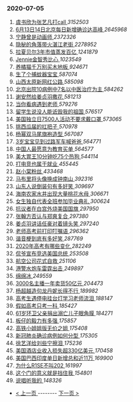 ### 2020-07-05 
1. [ 虞书欣为张艺凡打call ](https://s.weibo.com/weibo?q=%E8%99%9E%E4%B9%A6%E6%AC%A3%E4%B8%BA%E5%BC%A0%E8%89%BA%E5%87%A1%E6%89%93call&Refer=top) *3152503*
1. [ 6月13日14日北京每日新增确诊达高峰 ](https://s.weibo.com/weibo?q=%236%E6%9C%8813%E6%97%A514%E6%97%A5%E5%8C%97%E4%BA%AC%E6%AF%8F%E6%97%A5%E6%96%B0%E5%A2%9E%E7%A1%AE%E8%AF%8A%E8%BE%BE%E9%AB%98%E5%B3%B0%23&Refer=top) *2645968*
1. [ 宁静曾是动画师 ](https://s.weibo.com/weibo?q=%23%E5%AE%81%E9%9D%99%E6%9B%BE%E6%98%AF%E5%8A%A8%E7%94%BB%E5%B8%88%23&Refer=top) *2372326*
1. [ 隐秘的角落带火湛江老街 ](https://s.weibo.com/weibo?q=%23%E9%9A%90%E7%A7%98%E7%9A%84%E8%A7%92%E8%90%BD%E5%B8%A6%E7%81%AB%E6%B9%9B%E6%B1%9F%E8%80%81%E8%A1%97%23&Refer=top) *2278952*
1. [ 拉夏贝尔3年市值蒸发百亿 ](https://s.weibo.com/weibo?q=%23%E6%8B%89%E5%A4%8F%E8%B4%9D%E5%B0%943%E5%B9%B4%E5%B8%82%E5%80%BC%E8%92%B8%E5%8F%91%E7%99%BE%E4%BA%BF%23&Refer=top) *1241879*
1. [ Jennie金智秀比心 ](https://s.weibo.com/weibo?q=%23Jennie%E9%87%91%E6%99%BA%E7%A7%80%E6%AF%94%E5%BF%83%23&Refer=top) *1023549*
1. [ 养橘猫千万别买木地板 ](https://s.weibo.com/weibo?q=%23%E5%85%BB%E6%A9%98%E7%8C%AB%E5%8D%83%E4%B8%87%E5%88%AB%E4%B9%B0%E6%9C%A8%E5%9C%B0%E6%9D%BF%23&Refer=top) *924671*
1. [ 生了个捕蚊器宝宝 ](https://s.weibo.com/weibo?q=%23%E7%94%9F%E4%BA%86%E4%B8%AA%E6%8D%95%E8%9A%8A%E5%99%A8%E5%AE%9D%E5%AE%9D%23&Refer=top) *587074*
1. [ 山西太原新网红公路 ](https://s.weibo.com/weibo?q=%23%E5%B1%B1%E8%A5%BF%E5%A4%AA%E5%8E%9F%E6%96%B0%E7%BD%91%E7%BA%A2%E5%85%AC%E8%B7%AF%23&Refer=top) *585098*
1. [ 北京出院10病例中7名以中医治疗为主 ](https://s.weibo.com/weibo?q=%23%E5%8C%97%E4%BA%AC%E5%87%BA%E9%99%A210%E7%97%85%E4%BE%8B%E4%B8%AD7%E5%90%8D%E4%BB%A5%E4%B8%AD%E5%8C%BB%E6%B2%BB%E7%96%97%E4%B8%BA%E4%B8%BB%23&Refer=top) *584262*
1. [ 谢安然给姜贞羽撒花 ](https://s.weibo.com/weibo?q=%23%E8%B0%A2%E5%AE%89%E7%84%B6%E7%BB%99%E5%A7%9C%E8%B4%9E%E7%BE%BD%E6%92%92%E8%8A%B1%23&Refer=top) *581213*
1. [ 当你看病遇到老师 ](https://s.weibo.com/weibo?q=%23%E5%BD%93%E4%BD%A0%E7%9C%8B%E7%97%85%E9%81%87%E5%88%B0%E8%80%81%E5%B8%88%23&Refer=top) *579276*
1. [ 留学生说没人能诋毁我的祖国 ](https://s.weibo.com/weibo?q=%23%E7%95%99%E5%AD%A6%E7%94%9F%E8%AF%B4%E6%B2%A1%E4%BA%BA%E8%83%BD%E8%AF%8B%E6%AF%81%E6%88%91%E7%9A%84%E7%A5%96%E5%9B%BD%23&Refer=top) *576517*
1. [ 美国独立日7500人活动不要求戴口罩 ](https://s.weibo.com/weibo?q=%23%E7%BE%8E%E5%9B%BD%E7%8B%AC%E7%AB%8B%E6%97%A57500%E4%BA%BA%E6%B4%BB%E5%8A%A8%E4%B8%8D%E8%A6%81%E6%B1%82%E6%88%B4%E5%8F%A3%E7%BD%A9%23&Refer=top) *573065*
1. [ 挑西瓜届的扛把子 ](https://s.weibo.com/weibo?q=%23%E6%8C%91%E8%A5%BF%E7%93%9C%E5%B1%8A%E7%9A%84%E6%89%9B%E6%8A%8A%E5%AD%90%23&Refer=top) *570978*
1. [ 杨幂双马尾旗袍造型 ](https://s.weibo.com/weibo?q=%23%E6%9D%A8%E5%B9%82%E5%8F%8C%E9%A9%AC%E5%B0%BE%E6%97%97%E8%A2%8D%E9%80%A0%E5%9E%8B%23&Refer=top) *567087*
1. [ 3岁宝宝见到过路军车喊爸爸 ](https://s.weibo.com/weibo?q=%233%E5%B2%81%E5%AE%9D%E5%AE%9D%E8%A7%81%E5%88%B0%E8%BF%87%E8%B7%AF%E5%86%9B%E8%BD%A6%E5%96%8A%E7%88%B8%E7%88%B8%23&Refer=top) *564771*
1. [ 中国人最愿意为教育买单 ](https://s.weibo.com/weibo?q=%23%E4%B8%AD%E5%9B%BD%E4%BA%BA%E6%9C%80%E6%84%BF%E6%84%8F%E4%B8%BA%E6%95%99%E8%82%B2%E4%B9%B0%E5%8D%95%23&Refer=top) *564577*
1. [ 美大胃王10分钟吃75个热狗 ](https://s.weibo.com/weibo?q=%23%E7%BE%8E%E5%A4%A7%E8%83%83%E7%8E%8B10%E5%88%86%E9%92%9F%E5%90%8375%E4%B8%AA%E7%83%AD%E7%8B%97%23&Refer=top) *544114*
1. [ 打电竞也属于就业 ](https://s.weibo.com/weibo?q=%23%E6%89%93%E7%94%B5%E7%AB%9E%E4%B9%9F%E5%B1%9E%E4%BA%8E%E5%B0%B1%E4%B8%9A%23&Refer=top) *455445*
1. [ 赵小棠粉丝 ](https://s.weibo.com/weibo?q=%23%E8%B5%B5%E5%B0%8F%E6%A3%A0%E7%B2%89%E4%B8%9D%23&Refer=top) *433468*
1. [ 马布里将头像换成钟南山 ](https://s.weibo.com/weibo?q=%E9%A9%AC%E5%B8%83%E9%87%8C%E5%B0%86%E5%A4%B4%E5%83%8F%E6%8D%A2%E6%88%90%E9%92%9F%E5%8D%97%E5%B1%B1&Refer=top) *392316*
1. [ 山东人说倒装句有多好笑 ](https://s.weibo.com/weibo?q=%23%E5%B1%B1%E4%B8%9C%E4%BA%BA%E8%AF%B4%E5%80%92%E8%A3%85%E5%8F%A5%E6%9C%89%E5%A4%9A%E5%A5%BD%E7%AC%91%23&Refer=top) *309697*
1. [ 海南农家水井出现大量桃花水母 ](https://s.weibo.com/weibo?q=%23%E6%B5%B7%E5%8D%97%E5%86%9C%E5%AE%B6%E6%B0%B4%E4%BA%95%E5%87%BA%E7%8E%B0%E5%A4%A7%E9%87%8F%E6%A1%83%E8%8A%B1%E6%B0%B4%E6%AF%8D%23&Refer=top) *306671*
1. [ 女生独自代表全班参加毕业典礼 ](https://s.weibo.com/weibo?q=%23%E5%A5%B3%E7%94%9F%E7%8B%AC%E8%87%AA%E4%BB%A3%E8%A1%A8%E5%85%A8%E7%8F%AD%E5%8F%82%E5%8A%A0%E6%AF%95%E4%B8%9A%E5%85%B8%E7%A4%BC%23&Refer=top) *300624*
1. [ 抗议者在白宫外烧美国国旗 ](https://s.weibo.com/weibo?q=%E6%8A%97%E8%AE%AE%E8%80%85%E5%9C%A8%E7%99%BD%E5%AE%AB%E5%A4%96%E7%83%A7%E7%BE%8E%E5%9B%BD%E5%9B%BD%E6%97%97&Refer=top) *297950*
1. [ 张翰方否认与郑爽复合 ](https://s.weibo.com/weibo?q=%23%E5%BC%A0%E7%BF%B0%E6%96%B9%E5%90%A6%E8%AE%A4%E4%B8%8E%E9%83%91%E7%88%BD%E5%A4%8D%E5%90%88%23&Refer=top) *297380*
1. [ 姜贞羽讲话任豪对着镜头笑 ](https://s.weibo.com/weibo?q=%23%E5%A7%9C%E8%B4%9E%E7%BE%BD%E8%AE%B2%E8%AF%9D%E4%BB%BB%E8%B1%AA%E5%AF%B9%E7%9D%80%E9%95%9C%E5%A4%B4%E7%AC%91%23&Refer=top) *297240*
1. [ 老师高考前打印叮嘱语 ](https://s.weibo.com/weibo?q=%E8%80%81%E5%B8%88%E9%AB%98%E8%80%83%E5%89%8D%E6%89%93%E5%8D%B0%E5%8F%AE%E5%98%B1%E8%AF%AD&Refer=top) *296362*
1. [ 谐音梗到底有多好笑 ](https://s.weibo.com/weibo?q=%23%E8%B0%90%E9%9F%B3%E6%A2%97%E5%88%B0%E5%BA%95%E6%9C%89%E5%A4%9A%E5%A5%BD%E7%AC%91%23&Refer=top) *287769*
1. [ 2020年高考有哪些变化 ](https://s.weibo.com/weibo?q=%232020%E5%B9%B4%E9%AB%98%E8%80%83%E6%9C%89%E5%93%AA%E4%BA%9B%E5%8F%98%E5%8C%96%23&Refer=top) *282249*
1. [ 侃爷宣布竞选美国总统 ](https://s.weibo.com/weibo?q=%23%E4%BE%83%E7%88%B7%E5%AE%A3%E5%B8%83%E7%AB%9E%E9%80%89%E7%BE%8E%E5%9B%BD%E6%80%BB%E7%BB%9F%23&Refer=top) *253508*
1. [ 航空公司花式自救 ](https://s.weibo.com/weibo?q=%23%E8%88%AA%E7%A9%BA%E5%85%AC%E5%8F%B8%E8%8A%B1%E5%BC%8F%E8%87%AA%E6%95%91%23&Refer=top) *251106*
1. [ 港警水炮车雷霆出击 ](https://s.weibo.com/weibo?q=%23%E6%B8%AF%E8%AD%A6%E6%B0%B4%E7%82%AE%E8%BD%A6%E9%9B%B7%E9%9C%86%E5%87%BA%E5%87%BB%23&Refer=top) *249897*
1. [ 绵绵冰 ](https://s.weibo.com/weibo?q=%E7%BB%B5%E7%BB%B5%E5%86%B0&Refer=top) *249559*
1. [ 3000名主播一年卖货50亿元 ](https://s.weibo.com/weibo?q=3000%E5%90%8D%E4%B8%BB%E6%92%AD%E4%B8%80%E5%B9%B4%E5%8D%96%E8%B4%A750%E4%BA%BF%E5%85%83&Refer=top) *204473*
1. [ 杨超越造句龙丹妮长得不行 ](https://s.weibo.com/weibo?q=%23%E6%9D%A8%E8%B6%85%E8%B6%8A%E9%80%A0%E5%8F%A5%E9%BE%99%E4%B8%B9%E5%A6%AE%E9%95%BF%E5%BE%97%E4%B8%8D%E8%A1%8C%23&Refer=top) *189982*
1. [ 高考生遇停电挂台灯学习老师流泪 ](https://s.weibo.com/weibo?q=%23%E9%AB%98%E8%80%83%E7%94%9F%E9%81%87%E5%81%9C%E7%94%B5%E6%8C%82%E5%8F%B0%E7%81%AF%E5%AD%A6%E4%B9%A0%E8%80%81%E5%B8%88%E6%B5%81%E6%B3%AA%23&Refer=top) *188147*
1. [ 假如高考只考一科 ](https://s.weibo.com/weibo?q=%23%E5%81%87%E5%A6%82%E9%AB%98%E8%80%83%E5%8F%AA%E8%80%83%E4%B8%80%E7%A7%91%23&Refer=top) *185427*
1. [ 61岁环卫父亲捐出溺亡儿子眼角膜 ](https://s.weibo.com/weibo?q=%2361%E5%B2%81%E7%8E%AF%E5%8D%AB%E7%88%B6%E4%BA%B2%E6%8D%90%E5%87%BA%E6%BA%BA%E4%BA%A1%E5%84%BF%E5%AD%90%E7%9C%BC%E8%A7%92%E8%86%9C%23&Refer=top) *184271*
1. [ 板仔的毅力有多强 ](https://s.weibo.com/weibo?q=%E6%9D%BF%E4%BB%94%E7%9A%84%E6%AF%85%E5%8A%9B%E6%9C%89%E5%A4%9A%E5%BC%BA&Refer=top) *175857*
1. [ 高铁小姐姐版无价之姐 ](https://s.weibo.com/weibo?q=%23%E9%AB%98%E9%93%81%E5%B0%8F%E5%A7%90%E5%A7%90%E7%89%88%E6%97%A0%E4%BB%B7%E4%B9%8B%E5%A7%90%23&Refer=top) *175408*
1. [ 新冠肺炎确诊病例如何分型 ](https://s.weibo.com/weibo?q=%E6%96%B0%E5%86%A0%E8%82%BA%E7%82%8E%E7%A1%AE%E8%AF%8A%E7%97%85%E4%BE%8B%E5%A6%82%E4%BD%95%E5%88%86%E5%9E%8B&Refer=top) *175305*
1. [ 徐艺洋给刘些宁擦泪 ](https://s.weibo.com/weibo?q=%23%E5%BE%90%E8%89%BA%E6%B4%8B%E7%BB%99%E5%88%98%E4%BA%9B%E5%AE%81%E6%93%A6%E6%B3%AA%23&Refer=top) *175236*
1. [ 美国酒店业收入损失超330亿美元 ](https://s.weibo.com/weibo?q=%23%E7%BE%8E%E5%9B%BD%E9%85%92%E5%BA%97%E4%B8%9A%E6%94%B6%E5%85%A5%E6%8D%9F%E5%A4%B1%E8%B6%85330%E4%BA%BF%E7%BE%8E%E5%85%83%23&Refer=top) *170458*
1. [ 美国巴西印度单日新增总和近11万 ](https://s.weibo.com/weibo?q=%E7%BE%8E%E5%9B%BD%E5%B7%B4%E8%A5%BF%E5%8D%B0%E5%BA%A6%E5%8D%95%E6%97%A5%E6%96%B0%E5%A2%9E%E6%80%BB%E5%92%8C%E8%BF%9111%E4%B8%87&Refer=top) *169900*
1. [ 为什么R1SE不叫202 ](https://s.weibo.com/weibo?q=%23%E4%B8%BA%E4%BB%80%E4%B9%88R1SE%E4%B8%8D%E5%8F%AB202%23&Refer=top) *161997*
1. [ 这个门的意义就是挡住我 ](https://s.weibo.com/weibo?q=%E8%BF%99%E4%B8%AA%E9%97%A8%E7%9A%84%E6%84%8F%E4%B9%89%E5%B0%B1%E6%98%AF%E6%8C%A1%E4%BD%8F%E6%88%91&Refer=top) *154801*
1. [ 说唱听我的 ](https://s.weibo.com/weibo?q=%E8%AF%B4%E5%94%B1%E5%90%AC%E6%88%91%E7%9A%84&Refer=top) *148326* 

- [ < 上一页 ](https://github.com/able8/weibo-hot-record/blob/master/2020-07-04.md) -------- [ 下一页 > ](https://github.com/able8/weibo-hot-record/blob/master/2020-07-06.md)